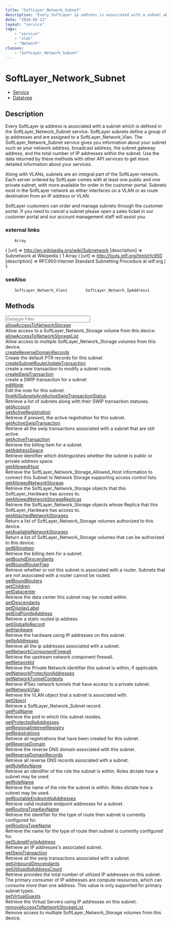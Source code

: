 ```yaml
---
title: "SoftLayer_Network_Subnet"
description: "Every SoftLayer ip address is associated with a subnet which is defined in the SoftLayer_Network_Subnet service. SoftLay... "
date: "2018-02-12"
layout: "service"
tags:
    - "service"
    - "sldn"
    - "Network"
classes:
    - "SoftLayer_Network_Subnet"
---
```

# SoftLayer_Network_Subnet
<div id='service-datatype'>
    <ul id='sldn-reference-tabs'>
    <li id='service'> <a href='/reference/services/SoftLayer_Network_Subnet' >Service</a></li>    <li id='datatype'> <a href='/reference/datatypes/SoftLayer_Network_Subnet' >Datatype</a></li>
    </ul>
</div>

## Description
Every SoftLayer ip address is associated with a subnet which is defined in the SoftLayer_Network_Subnet service. SoftLayer subnets define a group of ip addresses and are assigned to a SoftLayer_Network_Vlan.  The SoftLayer_Network_Subnet service gives you information about your subnet such as your network address, broadcast address, the subnet gateway address, and the total number of IP addresses within the subnet. Use the data returned by these methods with other API services to get more detailed information about your services. 

Along with VLANs, subnets are an integral part of the SoftLayer network. Each server ordered by SoftLayer comes with at least one public and one private subnet, with more available for order in the customer portal. Subnets exist in the SoftLayer network as either interfaces on a VLAN or as route destination from an IP address or VLAN. 

SoftLayer customers can order and manage subnets through the customer portal. If you need to cancel a subnet please open a sales ticket in our customer portal and our account management staff will assist you. 
### external links
        Array
(
    [url] => http://en.wikipedia.org/wiki/Subnetwork
    [description] => Subnetwork at Wikipedia
)
1        Array
(
    [url] => http://tools.ietf.org/html/rfc950
    [description] => RFC950:Internet Standard Subnetting Procedure at ietf.org
)
1        
### seeAlso
        SoftLayer_Network_Vlan1        SoftLayer_Network_IpAddress1                
        
<div id="properties" class="content">
    <h2>Methods</h2>
    <div class="view-filters">
        <div class="clearfix">
            <div class="search-input-box">
                <input placeholder="Datatype Filter" onkeyup="titleSearch(inputId='edit-combine', divId='method-div', elementClass='method-row')" 
                    type="text" id="edit-combine" value="" size="30" maxlength="128" class="form-text">
            </div>
        </div>
    </div>
    <div id="method-div">
            <div class="method-row">
                        <span class='view-field-title'><a href='/reference/services/SoftLayer_Network_Subnet/allowAccessToNetworkStorage'> allowAccessToNetworkStorage</a> </span>
            <div class='views-field-body'>Allow access to a SoftLayer_Network_Storage volume from this device. </div>
        </div>
            <div class="method-row">
                        <span class='view-field-title'><a href='/reference/services/SoftLayer_Network_Subnet/allowAccessToNetworkStorageList'> allowAccessToNetworkStorageList</a> </span>
            <div class='views-field-body'>Allow access to multiple SoftLayer_Network_Storage volumes from this device. </div>
        </div>
            <div class="method-row">
                        <span class='view-field-title'><a href='/reference/services/SoftLayer_Network_Subnet/createReverseDomainRecords'> createReverseDomainRecords</a> </span>
            <div class='views-field-body'>Create the default PTR records for this subnet</div>
        </div>
            <div class="method-row">
                        <span class='view-field-title'><a href='/reference/services/SoftLayer_Network_Subnet/createSubnetRouteUpdateTransaction'> createSubnetRouteUpdateTransaction</a> </span>
            <div class='views-field-body'>create a new transaction to modify a subnet route.</div>
        </div>
            <div class="method-row">
                        <span class='view-field-title'><a href='/reference/services/SoftLayer_Network_Subnet/createSwipTransaction'> createSwipTransaction</a> </span>
            <div class='views-field-body'>create a SWIP transaction for a subnet</div>
        </div>
            <div class="method-row">
                        <span class='view-field-title'><a href='/reference/services/SoftLayer_Network_Subnet/editNote'> editNote</a> </span>
            <div class='views-field-body'>Edit the note for this subnet.</div>
        </div>
            <div class="method-row">
                        <span class='view-field-title'><a href='/reference/services/SoftLayer_Network_Subnet/findAllSubnetsAndActiveSwipTransactionStatus'> findAllSubnetsAndActiveSwipTransactionStatus</a> </span>
            <div class='views-field-body'>Retrieve a list of subnets along with their SWIP transaction statuses.</div>
        </div>
            <div class="method-row">
                        <span class='view-field-title'><a href='/reference/services/SoftLayer_Network_Subnet/getAccount'> getAccount</a> </span>
            <div class='views-field-body'></div>
        </div>
            <div class="method-row">
                        <span class='view-field-title'><a href='/reference/services/SoftLayer_Network_Subnet/getActiveRegistration'> getActiveRegistration</a> </span>
            <div class='views-field-body'>Retrieve if present, the active registration for this subnet.</div>
        </div>
            <div class="method-row">
                        <span class='view-field-title'><a href='/reference/services/SoftLayer_Network_Subnet/getActiveSwipTransaction'> getActiveSwipTransaction</a> </span>
            <div class='views-field-body'>Retrieve all the swip transactions associated with a subnet that are still active.</div>
        </div>
            <div class="method-row">
                        <span class='view-field-title'><a href='/reference/services/SoftLayer_Network_Subnet/getActiveTransaction'> getActiveTransaction</a> </span>
            <div class='views-field-body'>Retrieve the billing item for a subnet.</div>
        </div>
            <div class="method-row">
                        <span class='view-field-title'><a href='/reference/services/SoftLayer_Network_Subnet/getAddressSpace'> getAddressSpace</a> </span>
            <div class='views-field-body'>Retrieve identifier which distinguishes whether the subnet is public or private address space.</div>
        </div>
            <div class="method-row">
                        <span class='view-field-title'><a href='/reference/services/SoftLayer_Network_Subnet/getAllowedHost'> getAllowedHost</a> </span>
            <div class='views-field-body'>Retrieve the SoftLayer_Network_Storage_Allowed_Host information to connect this Subnet to Network Storage supporting access control lists.</div>
        </div>
            <div class="method-row">
                        <span class='view-field-title'><a href='/reference/services/SoftLayer_Network_Subnet/getAllowedNetworkStorage'> getAllowedNetworkStorage</a> </span>
            <div class='views-field-body'>Retrieve the SoftLayer_Network_Storage objects that this SoftLayer_Hardware has access to.</div>
        </div>
            <div class="method-row">
                        <span class='view-field-title'><a href='/reference/services/SoftLayer_Network_Subnet/getAllowedNetworkStorageReplicas'> getAllowedNetworkStorageReplicas</a> </span>
            <div class='views-field-body'>Retrieve the SoftLayer_Network_Storage objects whose Replica that this SoftLayer_Hardware has access to.</div>
        </div>
            <div class="method-row">
                        <span class='view-field-title'><a href='/reference/services/SoftLayer_Network_Subnet/getAttachedNetworkStorages'> getAttachedNetworkStorages</a> </span>
            <div class='views-field-body'>Return a list of SoftLayer_Network_Storage volumes authorized to this device. </div>
        </div>
            <div class="method-row">
                        <span class='view-field-title'><a href='/reference/services/SoftLayer_Network_Subnet/getAvailableNetworkStorages'> getAvailableNetworkStorages</a> </span>
            <div class='views-field-body'>Return a list of SoftLayer_Network_Storage volumes that can be authorized to this device. </div>
        </div>
            <div class="method-row">
                        <span class='view-field-title'><a href='/reference/services/SoftLayer_Network_Subnet/getBillingItem'> getBillingItem</a> </span>
            <div class='views-field-body'>Retrieve the billing item for a subnet.</div>
        </div>
            <div class="method-row">
                        <span class='view-field-title'><a href='/reference/services/SoftLayer_Network_Subnet/getBoundDescendants'> getBoundDescendants</a> </span>
            <div class='views-field-body'></div>
        </div>
            <div class="method-row">
                        <span class='view-field-title'><a href='/reference/services/SoftLayer_Network_Subnet/getBoundRouterFlag'> getBoundRouterFlag</a> </span>
            <div class='views-field-body'>Retrieve whether or not this subnet is associated with a router. Subnets that are not associated with a router cannot be routed.</div>
        </div>
            <div class="method-row">
                        <span class='view-field-title'><a href='/reference/services/SoftLayer_Network_Subnet/getBoundRouters'> getBoundRouters</a> </span>
            <div class='views-field-body'></div>
        </div>
            <div class="method-row">
                        <span class='view-field-title'><a href='/reference/services/SoftLayer_Network_Subnet/getChildren'> getChildren</a> </span>
            <div class='views-field-body'></div>
        </div>
            <div class="method-row">
                        <span class='view-field-title'><a href='/reference/services/SoftLayer_Network_Subnet/getDatacenter'> getDatacenter</a> </span>
            <div class='views-field-body'>Retrieve the data center this subnet may be routed within.</div>
        </div>
            <div class="method-row">
                        <span class='view-field-title'><a href='/reference/services/SoftLayer_Network_Subnet/getDescendants'> getDescendants</a> </span>
            <div class='views-field-body'></div>
        </div>
            <div class="method-row">
                        <span class='view-field-title'><a href='/reference/services/SoftLayer_Network_Subnet/getDisplayLabel'> getDisplayLabel</a> </span>
            <div class='views-field-body'></div>
        </div>
            <div class="method-row">
                        <span class='view-field-title'><a href='/reference/services/SoftLayer_Network_Subnet/getEndPointIpAddress'> getEndPointIpAddress</a> </span>
            <div class='views-field-body'>Retrieve a static routed ip address</div>
        </div>
            <div class="method-row">
                        <span class='view-field-title'><a href='/reference/services/SoftLayer_Network_Subnet/getGlobalIpRecord'> getGlobalIpRecord</a> </span>
            <div class='views-field-body'></div>
        </div>
            <div class="method-row">
                        <span class='view-field-title'><a href='/reference/services/SoftLayer_Network_Subnet/getHardware'> getHardware</a> </span>
            <div class='views-field-body'>Retrieve the hardware using IP addresses on this subnet.</div>
        </div>
            <div class="method-row">
                        <span class='view-field-title'><a href='/reference/services/SoftLayer_Network_Subnet/getIpAddresses'> getIpAddresses</a> </span>
            <div class='views-field-body'>Retrieve all the ip addresses associated with a subnet.</div>
        </div>
            <div class="method-row">
                        <span class='view-field-title'><a href='/reference/services/SoftLayer_Network_Subnet/getNetworkComponentFirewall'> getNetworkComponentFirewall</a> </span>
            <div class='views-field-body'>Retrieve the upstream network component firewall.</div>
        </div>
            <div class="method-row">
                        <span class='view-field-title'><a href='/reference/services/SoftLayer_Network_Subnet/getNetworkId'> getNetworkId</a> </span>
            <div class='views-field-body'>Retrieve the Private Network identifier this subnet is within, if applicable.</div>
        </div>
            <div class="method-row">
                        <span class='view-field-title'><a href='/reference/services/SoftLayer_Network_Subnet/getNetworkProtectionAddresses'> getNetworkProtectionAddresses</a> </span>
            <div class='views-field-body'></div>
        </div>
            <div class="method-row">
                        <span class='view-field-title'><a href='/reference/services/SoftLayer_Network_Subnet/getNetworkTunnelContexts'> getNetworkTunnelContexts</a> </span>
            <div class='views-field-body'>Retrieve iPSec network tunnels that have access to a private subnet.</div>
        </div>
            <div class="method-row">
                        <span class='view-field-title'><a href='/reference/services/SoftLayer_Network_Subnet/getNetworkVlan'> getNetworkVlan</a> </span>
            <div class='views-field-body'>Retrieve the VLAN object that a subnet is associated with.</div>
        </div>
            <div class="method-row">
                        <span class='view-field-title'><a href='/reference/services/SoftLayer_Network_Subnet/getObject'> getObject</a> </span>
            <div class='views-field-body'>Retrieve a SoftLayer_Network_Subnet record.</div>
        </div>
            <div class="method-row">
                        <span class='view-field-title'><a href='/reference/services/SoftLayer_Network_Subnet/getPodName'> getPodName</a> </span>
            <div class='views-field-body'>Retrieve the pod in which this subnet resides.</div>
        </div>
            <div class="method-row">
                        <span class='view-field-title'><a href='/reference/services/SoftLayer_Network_Subnet/getProtectedIpAddresses'> getProtectedIpAddresses</a> </span>
            <div class='views-field-body'></div>
        </div>
            <div class="method-row">
                        <span class='view-field-title'><a href='/reference/services/SoftLayer_Network_Subnet/getRegionalInternetRegistry'> getRegionalInternetRegistry</a> </span>
            <div class='views-field-body'></div>
        </div>
            <div class="method-row">
                        <span class='view-field-title'><a href='/reference/services/SoftLayer_Network_Subnet/getRegistrations'> getRegistrations</a> </span>
            <div class='views-field-body'>Retrieve all registrations that have been created for this subnet.</div>
        </div>
            <div class="method-row">
                        <span class='view-field-title'><a href='/reference/services/SoftLayer_Network_Subnet/getReverseDomain'> getReverseDomain</a> </span>
            <div class='views-field-body'>Retrieve the reverse DNS domain associated with this subnet.</div>
        </div>
            <div class="method-row">
                        <span class='view-field-title'><a href='/reference/services/SoftLayer_Network_Subnet/getReverseDomainRecords'> getReverseDomainRecords</a> </span>
            <div class='views-field-body'>Retrieve all reverse DNS records associated with a subnet.</div>
        </div>
            <div class="method-row">
                        <span class='view-field-title'><a href='/reference/services/SoftLayer_Network_Subnet/getRoleKeyName'> getRoleKeyName</a> </span>
            <div class='views-field-body'>Retrieve an identifier of the role the subnet is within. Roles dictate how a subnet may be used.</div>
        </div>
            <div class="method-row">
                        <span class='view-field-title'><a href='/reference/services/SoftLayer_Network_Subnet/getRoleName'> getRoleName</a> </span>
            <div class='views-field-body'>Retrieve the name of the role the subnet is within. Roles dictate how a subnet may be used.</div>
        </div>
            <div class="method-row">
                        <span class='view-field-title'><a href='/reference/services/SoftLayer_Network_Subnet/getRoutableEndpointIpAddresses'> getRoutableEndpointIpAddresses</a> </span>
            <div class='views-field-body'>Retrieve valid routable endpoint addresses for a subnet.</div>
        </div>
            <div class="method-row">
                        <span class='view-field-title'><a href='/reference/services/SoftLayer_Network_Subnet/getRoutingTypeKeyName'> getRoutingTypeKeyName</a> </span>
            <div class='views-field-body'>Retrieve the identifier for the type of route then subnet is currently configured for.</div>
        </div>
            <div class="method-row">
                        <span class='view-field-title'><a href='/reference/services/SoftLayer_Network_Subnet/getRoutingTypeName'> getRoutingTypeName</a> </span>
            <div class='views-field-body'>Retrieve the name for the type of route then subnet is currently configured for.</div>
        </div>
            <div class="method-row">
                        <span class='view-field-title'><a href='/reference/services/SoftLayer_Network_Subnet/getSubnetForIpAddress'> getSubnetForIpAddress</a> </span>
            <div class='views-field-body'>Retrieve an IP addresses's associated subnet.</div>
        </div>
            <div class="method-row">
                        <span class='view-field-title'><a href='/reference/services/SoftLayer_Network_Subnet/getSwipTransaction'> getSwipTransaction</a> </span>
            <div class='views-field-body'>Retrieve all the swip transactions associated with a subnet.</div>
        </div>
            <div class="method-row">
                        <span class='view-field-title'><a href='/reference/services/SoftLayer_Network_Subnet/getUnboundDescendants'> getUnboundDescendants</a> </span>
            <div class='views-field-body'></div>
        </div>
            <div class="method-row">
                        <span class='view-field-title'><a href='/reference/services/SoftLayer_Network_Subnet/getUtilizedIpAddressCount'> getUtilizedIpAddressCount</a> </span>
            <div class='views-field-body'>Retrieve provides the total number of utilized IP addresses on this subnet. The primary consumer of IP addresses are compute resources, which can consume more than one address. This value is only supported for primary subnet types.</div>
        </div>
            <div class="method-row">
                        <span class='view-field-title'><a href='/reference/services/SoftLayer_Network_Subnet/getVirtualGuests'> getVirtualGuests</a> </span>
            <div class='views-field-body'>Retrieve the Virtual Servers using IP addresses on this subnet.</div>
        </div>
            <div class="method-row">
                        <span class='view-field-title'><a href='/reference/services/SoftLayer_Network_Subnet/removeAccessToNetworkStorageList'> removeAccessToNetworkStorageList</a> </span>
            <div class='views-field-body'>Remove access to multiple SoftLayer_Network_Storage volumes from this device. </div>
        </div>
        </div>
</div>

